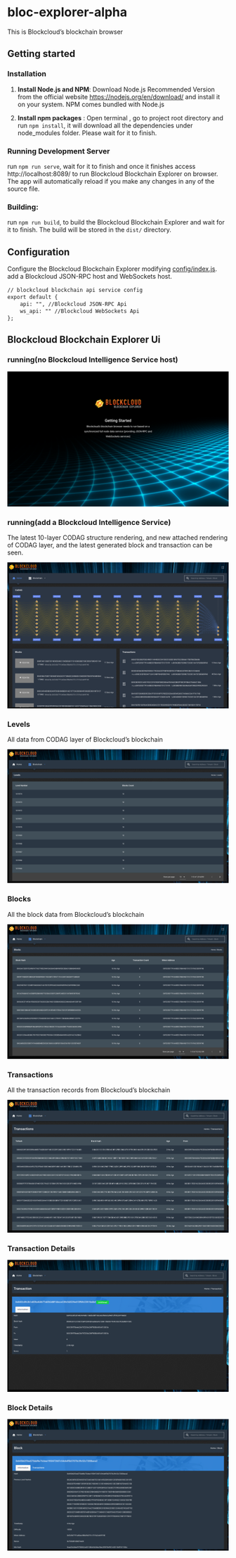 # bloc-explorer-alpha

This is Blockcloud’s blockchain browser

## Getting started

### Installation

1. **Install Node.js and NPM**: Download Node.js Recommended Version from the official website https://nodejs.org/en/download/ and install it on your system. NPM comes bundled with Node.js

2. **Install npm packages** : Open terminal , go to project root directory and run `npm install`, it will download all the dependencies under node_modules folder. Please wait for it to finish.

### Running Development Server

run `npm run serve`, wait for it to finish and once it finishes access http://localhost:8089/ to run Blockcloud Blockchain Explorer on browser. The app will automatically reload if you make any changes in any of the source file.

### Building:

run `npm run build`, to build the Blockcloud Blockchain Explorer and wait for it to finish. The build will be stored in the `dist/` directory.

## Configuration

Configure the Blockcloud Blockchain Explorer modifying [config/index.js](/src/config/index.js). add a Blockcloud JSON-RPC host and WebSockets host.

```
// blockcloud blockchain api service config
export default {
    api: "", //Blockcloud JSON-RPC Api
    ws_api: "" //Blockcloud WebSockets Api
};
```

## Blockcloud Blockchain Explorer Ui

### running(no Blockcloud Intelligence Service host)

![1](./docs/images/running.png)

### running(add a Blockcloud Intelligence Service)

The latest 10-layer CODAG structure rendering, and new attached rendering of CODAG layer, and the latest generated block and transaction can be seen.

![2](./docs/images/home.png)

### Levels

All data from CODAG layer of Blockcloud’s blockchain

![3](./docs/images/levels.png)

### Blocks

All the block data from Blockcloud’s blockchain

![4](./docs/images/blocks.png)

### Transactions

All the transaction records from Blockcloud’s blockchain

![5](./docs/images/transactions.png)

### Transaction Details

![6](./docs/images/transaction_details.png)

### Block Details

![7](./docs/images/block_details.png)
